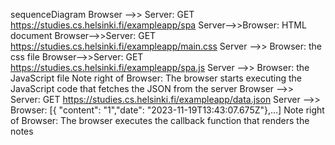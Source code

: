 sequenceDiagram
Browser -->> Server: GET https://studies.cs.helsinki.fi/exampleapp/spa
Server-->>Browser: HTML document
Browser-->>Server: GET https://studies.cs.helsinki.fi/exampleapp/main.css
Server -->> Browser: the css file
Browser-->>Server: GET https://studies.cs.helsinki.fi/exampleapp/spa.js
Server -->> Browser: the JavaScript file
Note right of Browser: The browser starts executing the JavaScript code that fetches the JSON from the server
Browser -->> Server: GET https://studies.cs.helsinki.fi/exampleapp/data.json
Server -->> Browser: [{ "content": "1","date": "2023-11-19T13:43:07.675Z"},…]
Note right of Browser: The browser executes the callback function that renders the notes
